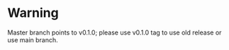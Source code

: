 # Warning

Master branch points to v0.1.0; please use v0.1.0 tag to use old release
or use main branch.
